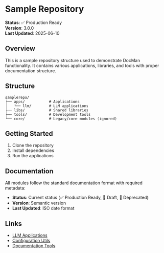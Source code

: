 # Sample Repository

**Status**: ✅ Production Ready  
**Version**: 3.0.0  
**Last Updated**: 2025-06-10

## Overview

This is a sample repository structure used to demonstrate DocMan functionality. It contains various applications, libraries, and tools with proper documentation structure.

## Structure

```
samplerepo/
├── apps/           # Applications
│   └── llm/        # LLM applications
├── libs/           # Shared libraries
├── tools/          # Development tools
└── core/           # Legacy/core modules (ignored)
```

## Getting Started

1. Clone the repository
2. Install dependencies
3. Run the applications

## Documentation

All modules follow the standard documentation format with required metadata:
- **Status**: Current status (✅ Production Ready, 🚧 Draft, 🚫 Deprecated)
- **Version**: Semantic version
- **Last Updated**: ISO date format

## Links

- [LLM Applications](apps/llm/README.md)
- [Configuration Utils](libs/config_utils/README.md)
- [Documentation Tools](tools/documentation_maintenance/README.md)

